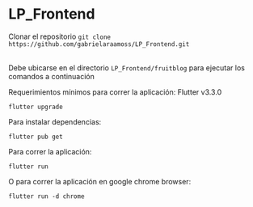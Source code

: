 # LP_Frontend

Clonar el repositorio
```git clone https://github.com/gabrielaraamoss/LP_Frontend.git```
<br>
<br>

Debe ubicarse en el directorio ```LP_Frontend/fruitblog``` para ejecutar los comandos a continuación
<br>

Requerimientos mínimos para correr la aplicación: Flutter v3.3.0
<br>

```flutter upgrade```

Para instalar dependencias:
<br>

```flutter pub get```

Para correr la aplicación:
<br>

```flutter run```

O para correr la aplicación en google chrome browser:
<br>

```flutter run -d chrome```
